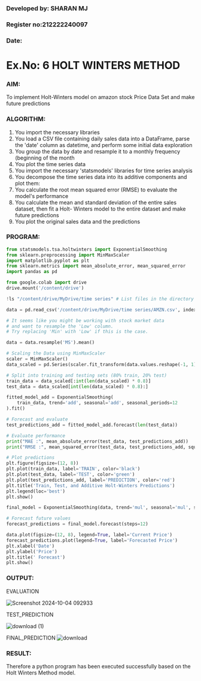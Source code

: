 
### Developed by: SHARAN MJ
### Register no:212222240097
### Date: 
# Ex.No: 6               HOLT WINTERS METHOD




### AIM: 
To implement Holt-Winters model on amazon stock Price Data Set and make future predictions

### ALGORITHM:
1. You import the necessary libraries
2. You load a CSV file containing daily sales data into a DataFrame, parse the 'date' column as
datetime, and perform some initial data exploration
3. You group the data by date and resample it to a monthly frequency (beginning of the month
4. You plot the time series data
5. You import the necessary 'statsmodels' libraries for time series analysis
6. You decompose the time series data into its additive components and plot them:
7. You calculate the root mean squared error (RMSE) to evaluate the model's performance
8. You calculate the mean and standard deviation of the entire sales dataset, then fit a Holt-
Winters model to the entire dataset and make future predictions
9. You plot the original sales data and the predictions
### PROGRAM:
```py
from statsmodels.tsa.holtwinters import ExponentialSmoothing
from sklearn.preprocessing import MinMaxScaler
import matplotlib.pyplot as plt
from sklearn.metrics import mean_absolute_error, mean_squared_error
import pandas as pd

from google.colab import drive
drive.mount('/content/drive')

!ls "/content/drive/MyDrive/time series" # List files in the directory to verify the file exists and its name

data = pd.read_csv('/content/drive/MyDrive/time series/AMZN.csv', index_col='Date', parse_dates=True)

# It seems like you might be working with stock market data
# and want to resample the 'Low' column. 
# Try replacing 'Min' with 'Low' if this is the case.

data = data.resample('MS').mean()

# Scaling the Data using MinMaxScaler 
scaler = MinMaxScaler()
data_scaled = pd.Series(scaler.fit_transform(data.values.reshape(-1, 1)).flatten(), index=data.index)

# Split into training and testing sets (80% train, 20% test)
train_data = data_scaled[:int(len(data_scaled) * 0.8)]
test_data = data_scaled[int(len(data_scaled) * 0.8):]

fitted_model_add = ExponentialSmoothing(
    train_data, trend='add', seasonal='add', seasonal_periods=12
).fit()

# Forecast and evaluate
test_predictions_add = fitted_model_add.forecast(len(test_data))

# Evaluate performance
print("MAE :", mean_absolute_error(test_data, test_predictions_add))
print("RMSE :", mean_squared_error(test_data, test_predictions_add, squared=False))

# Plot predictions
plt.figure(figsize=(12, 8))
plt.plot(train_data, label='TRAIN', color='black')
plt.plot(test_data, label='TEST', color='green')
plt.plot(test_predictions_add, label='PREDICTION', color='red')
plt.title('Train, Test, and Additive Holt-Winters Predictions')
plt.legend(loc='best')
plt.show()

final_model = ExponentialSmoothing(data, trend='mul', seasonal='mul', seasonal_periods=12).fit()

# Forecast future values
forecast_predictions = final_model.forecast(steps=12)

data.plot(figsize=(12, 8), legend=True, label='Current Price')
forecast_predictions.plot(legend=True, label='Forecasted Price')
plt.xlabel('Date')
plt.ylabel('Price')
plt.title(' Forecast')
plt.show()


```

### OUTPUT:

EVALUATION

![Screenshot 2024-10-04 092933](https://github.com/user-attachments/assets/fe24374d-59f7-4296-a936-a685515b1671)


TEST_PREDICTION

![download (1)](https://github.com/user-attachments/assets/b466dadd-45db-45fd-bd34-248bad3c356b)




FINAL_PREDICTION
![download](https://github.com/user-attachments/assets/4a41377d-0b36-4f9c-83e8-040ae2b8cd90)


### RESULT:
Therefore a python program has been executed successfully based on the Holt Winters Method model.
